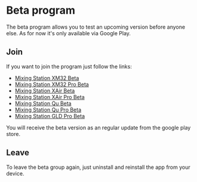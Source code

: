# Beta program
The beta program allows you to test an upcoming version before anyone else.
As for now it's only available via Google Play.

## Join
If you want to join the program just follow the links:

- [Mixing Station XM32 Beta](https://play.google.com/apps/testing/com.davidgiga1993.mixingstation)
- [Mixing Station XM32 Pro Beta](https://play.google.com/apps/testing/com.davidgiga1993.mixingstationpro)
- [Mixing Station XAir Beta](https://play.google.com/apps/testing/com.davidgiga1993.mixingstation.xair)
- [Mixing Station XAir Pro Beta](https://play.google.com/apps/testing/com.davidgiga1993.mixingstation.xairpro)
- [Mixing Station Qu Beta](https://play.google.com/apps/testing/com.davidgiga1993.mixingstation.ah_qu)
- [Mixing Station Qu Pro Beta](https://play.google.com/apps/testing/com.davidgiga1993.mixingstation.ah_qupro)
- [Mixing Station GLD Pro Beta](https://play.google.com/apps/testing/com.davidgiga1993.mixingstation.ah_gldpro)

You will receive the beta version as an regular update from the google play store.

## Leave
To leave the beta group again, just uninstall and reinstall the app from your device.